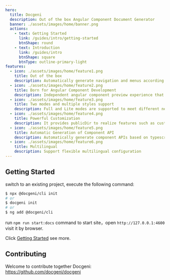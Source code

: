 ```yaml
---
hero:
  title: Docgeni
  description: Out of the box Angular Component Document Generator
  banner: ./assets/images/home/banner.png
  actions:
    - text: Getting Started
      link: /guides/intro/getting-started
      btnShape: round
    - text: Introduction
      link: /guides/intro
      btnShape: square
      btnType: outline-primary-light
features:
  - icon: ./assets/images/home/feature1.png
    title: Out of the box
    description: Automatically generate navigation and menus according to the directory structure, and help developers get started at zero cost through command-line tools, so that you can quickly start  writing document and development component
  - icon: ./assets/images/home/feature2.png
    title: Born for Angular Component Development
    description: Independent angular component preview experience that contains component overview, examples, APIs and rich markdown extensions make it easier to write documents and support multiple libraries at one site
  - icon: ./assets/images/home/feature3.png
    title: Two modes and multiple styles support
    description: Full and Lite modes are supported to meet different needs. At the same time, default and angular styles are supported to allow users to choose their own themes
  - icon: ./assets/images/home/feature4.png
    title: Powerful Customization
    description: It provides publicDir to realize features such as custom HTML, resources and styles, and supports AppModule metadata and fully customized site
  - icon: ./assets/images/home/feature5.png
    title: Automatic Generation of Component API
    description: Automatically generate component APIs based on typescript type definitions and comments, and maintain the consistency of code and documents
  - icon: ./assets/images/home/feature6.png
    title: Multilingual
    description: Support flexible multilingual configuration
---
```


## Getting Started

 switch to an existing project, execute the following command:

```bash
$ npx @docgeni/cli init
# or 
$ docgeni init 
# or
$ ng add @docgeni/cli
```
run `npm run start:docs` command to start site，open `http://127.0.0.1:4600` visit it by browser.

Click [Getting Started](https://docgeni.org/guides/intro/getting-started) see more.
## Contributing
Welcome to contribute together Docgeni: https://github.com/docgeni/docgeni
